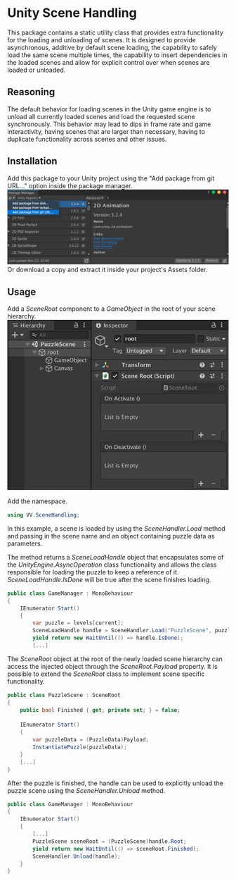 # Unity Scene Handling

This package contains a static utility class that provides extra functionality for the loading and unloading of scenes. It is designed to provide asynchronous, additive by default scene loading, the capability to safely load the same scene multiple times, the capability to insert dependencies in the loaded scenes and allow for explicit control over when scenes are loaded or unloaded.

## Reasoning

The default behavior for loading scenes in the Unity game engine is to unload all currently loaded scenes and load the requested scene synchronously. This behavior may lead to dips in frame rate and game interactivity, having scenes that are larger than necessary, having to duplicate functionality across scenes and other issues.


## Installation

Add this package to your Unity project using the "Add package from git URL..." option inside the package manager.
!["package manager installation"](./IMG~/installation-package-manager.png)
Or download a copy and extract it inside your project's Assets folder.

## Usage

Add a *SceneRoot* component to a *GameObject* in the root of your scene hierarchy.
!["example scene"](./IMG~/example-scene.png)

Add the namespace.
```cs
using VV.SceneHandling;
```

In this example, a scene is loaded by using the *SceneHandler.Load* method and passing in the scene name and an object containing puzzle data as parameters.

The method returns a *SceneLoadHandle* object that encapsulates some of the *UnityEngine.AsyncOperation* class functionality and allows the class responsible for loading the puzzle to keep a reference of it. *SceneLoadHandle.IsDone* will be true after the scene finishes loading.
```cs
public class GameManager : MonoBehaviour
{
    IEnumerator Start()
    {
        var puzzle = levels[current];
        SceneLoadHandle handle = SceneHandler.Load("PuzzleScene", puzzle);
        yield return new WaitUntil(() => handle.IsDone);
        [...]
```

The *SceneRoot* object at the root of the newly loaded scene hierarchy can access the injected object through the *SceneRoot.Payload* property. It is possible to extend the *SceneRoot* class to implement scene specific functionality.
```cs
public class PuzzleScene : SceneRoot
{
    public bool Finished { get; private set; } = false;

    IEnumerator Start()
    {
        var puzzleData = (PuzzleData)Payload;
        InstantiatePuzzle(puzzleData);
    }
    [...]
}
```

After the puzzle is finished, the handle can be used to explicitly unload the puzzle scene using the *SceneHandler.Unload* method.
```cs
public class GameManager : MonoBehaviour
{
    IEnumerator Start()
    {
        [...]
        PuzzleScene sceneRoot = (PuzzleScene)handle.Root;
        yield return new WaitUntil(() => sceneRoot.Finished);
        SceneHandler.Unload(handle);
    }
}
```
